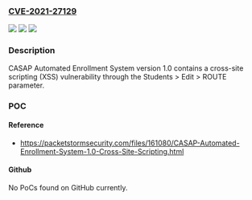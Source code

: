 ### [CVE-2021-27129](https://cve.mitre.org/cgi-bin/cvename.cgi?name=CVE-2021-27129)
![](https://img.shields.io/static/v1?label=Product&message=n%2Fa&color=blue)
![](https://img.shields.io/static/v1?label=Version&message=n%2Fa&color=blue)
![](https://img.shields.io/static/v1?label=Vulnerability&message=n%2Fa&color=brighgreen)

### Description

CASAP Automated Enrollment System version 1.0 contains a cross-site scripting (XSS) vulnerability through the Students > Edit > ROUTE parameter.

### POC

#### Reference
- https://packetstormsecurity.com/files/161080/CASAP-Automated-Enrollment-System-1.0-Cross-Site-Scripting.html

#### Github
No PoCs found on GitHub currently.

